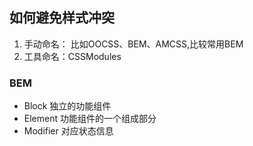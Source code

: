 ## 如何避免样式冲突
1. 手动命名： 比如OOCSS、BEM、AMCSS,比较常用BEM
2. 工具命名：CSSModules

### BEM
- Block 独立的功能组件 
- Element 功能组件的一个组成部分
- Modifier 对应状态信息


